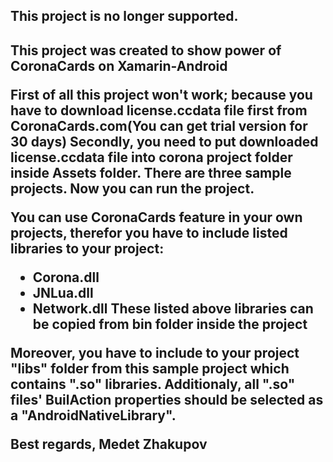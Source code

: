 <H2>This project is no longer supported.<H2>

This project was created to show power of CoronaCards on Xamarin-Android

First of all this project won't work; because you have to download license.ccdata file first from CoronaCards.com(You can get trial version for 30 days)
Secondly, you need to put downloaded license.ccdata file into corona project folder inside Assets folder. There are three sample projects.
Now you can run the project.

You can use CoronaCards feature in your own projects, therefor you have to include listed libraries to your project:
- Corona.dll
- JNLua.dll
- Network.dll
These listed above libraries can be copied from bin folder inside the project

Moreover, you have to include to your project "libs" folder from this sample project which contains ".so" libraries. Additionaly, all ".so" files' BuilAction properties should be selected as a "AndroidNativeLibrary".

Best regards,
Medet Zhakupov
